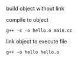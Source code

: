 build object without link

compile to object

```
g++ -c -o hello.o main.cc
```

link object to execute file

```
g++ -o hello hello.o
```